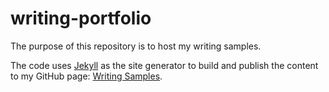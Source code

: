 # writing-portfolio
The purpose of this repository is to host my writing samples.

The code uses [Jekyll](https://jekyllrb.com/) as the site generator to build and publish the content to my GitHub page: [Writing Samples](https://jason-nydegger.github.io/writing-portfolio/).
